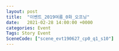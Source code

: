 ```yaml
---
layout: post
title:  "이벤트_2019여름_0화_오프닝"
date:   2021-02-28 14:00:00 +0000
categories: Event
Tags: Story Event
SceneCode: ["scene_evt190627_cp0_q1_s10"]
---
```

